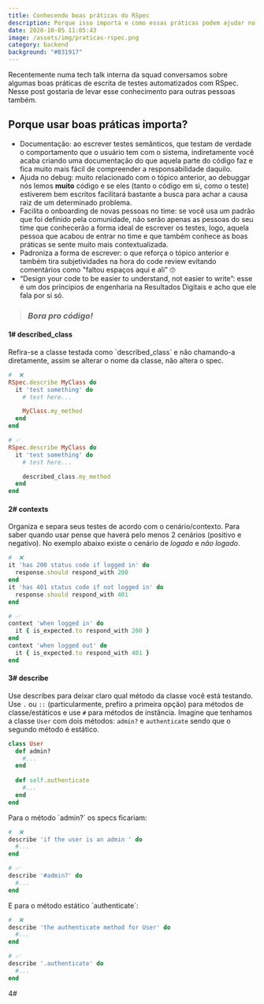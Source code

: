 ```yaml
---
title: Conhecendo boas práticas do RSpec
description: Porque isso importa e como essas práticas podem ajudar no dia a dia.
date: 2020-10-05 11:05:43
image: /assets/img/praticas-rspec.png
category: backend
background: "#B31917"
---
```

Recentemente numa tech talk interna da squad conversamos sobre algumas boas práticas de escrita de testes automatizados com RSpec. Nesse post gostaria de levar esse conhecimento para outras pessoas também.

## Porque usar boas práticas importa?

* Documentação: ao escrever testes semânticos, que testam de verdade o comportamento que o usuário tem com o sistema, indiretamente você acaba criando uma documentação do que aquela parte do código faz e fica muito mais fácil de compreender a responsabilidade daquilo.
* Ajuda no debug: muito relacionado com o tópico anterior, ao debuggar nós lemos **muito** código e se eles (tanto o código em si, como o teste) estiverem bem escritos facilitará bastante a busca para achar a causa raiz de um determinado problema.
* Facilita o onboarding de novas pessoas no time: se você usa um padrão que foi definido pela comunidade, não serão apenas as pessoas do seu time que conhecerão a forma ideal de escrever os testes, logo, aquela pessoa que acabou de entrar no time e que também conhece as boas práticas se sente muito mais contextualizada.
* Padroniza a forma de escrever: o que reforça o tópico anterior e também tira subjetividades na hora do code review evitando comentários como "faltou espaços aqui e ali" 🙄
* “Design your code to be easier to understand, not easier to write”: esse é um dos príncipios de engenharia na Resultados Digitais e acho que ele fala por si só.

> ### *Bora pro código!*

#### 1# described_class

Refira-se a classe testada como \`described_class\` e não chamando-a diretamente, assim se alterar o nome da classe, não altera o spec.

```ruby
#  ❌ 
RSpec.describe MyClass do
  it 'test something' do 
    # test here...

    MyClass.my_method
  end
end

# ✅
RSpec.describe MyClass do
  it 'test something' do 
    # test here...

    described_class.my_method
  end
end
```

#### 2# contexts

Organiza e separa seus testes de acordo com o cenário/contexto. Para saber quando usar pense que haverá pelo menos 2 cenários (positivo e negativo). No exemplo abaixo existe o cenário de *logado* e *não logado*.

```ruby
#  ❌ 
it 'has 200 status code if logged in' do
  response.should respond_with 200
end
it 'has 401 status code if not logged in' do
  response.should respond_with 401
end

# ✅
context 'when logged in' do
  it { is_expected.to respond_with 200 }
end
context 'when logged out' do
  it { is_expected.to respond_with 401 }
end
```

#### 3# describe

Use describes para deixar claro qual método da classe você está testando. Use `.` ou `::` (particularmente, prefiro a primeira opção) para métodos de classe/estáticos e use `#` para métodos de instância. 
Imagine que tenhamos a classe `User` com dois métodos: `admin?` e `authenticate` sendo que o segundo método é estático.

```ruby
class User
  def admin?
    #...
  end
  
  def self.authenticate
    #...
  end
end
```

Para o método \`admin?\` os specs ficariam: 

```ruby
#  ❌ 
describe 'if the user is an admin ' do
  #...
end

# ✅
describe '#admin?' do
  #...
end
```

E para o método estático \`authenticate\`:

```ruby
#  ❌ 
describe 'the authenticate method for User' do
  #...
end

# ✅
describe '.authenticate' do
  #...
end
```

4#